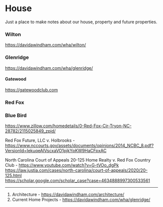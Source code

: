 # House

Just a place to make notes about our house, property and future properties.

### Wilton 
https://davidawindham.com/wha/wilton/

### Glenridge 
https://davidawindham.com/wha/glenridge/

#### Gatewood
https://gatewoodclub.com

### Red Fox

### Blue Bird

https://www.zillow.com/homedetails/0-Red-Fox-Cir-Tryon-NC-28782/2115025849_zpid/

Red Fox Future, LLC v. Holbrooks - https://www.nccourts.gov/assets/documents/opinions/2014_NCBC_8.pdf?VersionId=IekuqeAIVscxaVO1pjkYpKW9HaCFpxAC

North Carolina Court of Appeals 20-125 Home Realty v. Red Fox Country Club - 
https://www.youtube.com/watch?v=G-tVOo_dgPk  
https://law.justia.com/cases/north-carolina/court-of-appeals/2020/20-125.html  
https://scholar.google.com/scholar_case?case=4634888997300533561  


---
1. Architecture - https://davidawindham.com/architecture/
2. Current Home Projects - https://davidawindham.com/wha/glenridge/